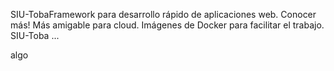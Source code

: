 SIU-TobaFramework para desarrollo rápido de aplicaciones web. Conocer más! Más amigable para cloud. Imágenes de Docker para facilitar el trabajo. SIU-Toba ...


algo